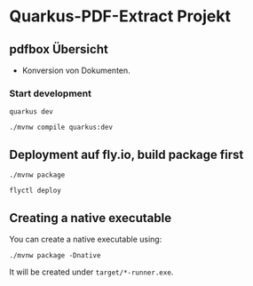 # Quarkus-PDF-Extract Projekt

## pdfbox Übersicht

- Konversion von Dokumenten.

### Start development

```shell
quarkus dev
```

```shell
./mvnw compile quarkus:dev
```

## Deployment auf fly.io, build package first

```shell
./mvnw package
```

```shell
flyctl deploy
```

## Creating a native executable

You can create a native executable using:

```shell script
./mvnw package -Dnative
```

It will be created under `target/*-runner.exe`.
